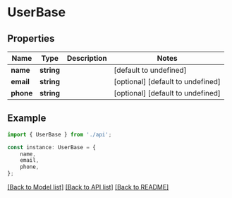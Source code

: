# UserBase


## Properties

Name | Type | Description | Notes
------------ | ------------- | ------------- | -------------
**name** | **string** |  | [default to undefined]
**email** | **string** |  | [optional] [default to undefined]
**phone** | **string** |  | [optional] [default to undefined]

## Example

```typescript
import { UserBase } from './api';

const instance: UserBase = {
    name,
    email,
    phone,
};
```

[[Back to Model list]](../README.md#documentation-for-models) [[Back to API list]](../README.md#documentation-for-api-endpoints) [[Back to README]](../README.md)
